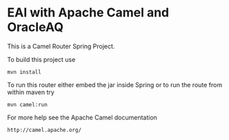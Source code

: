 EAI with Apache Camel and OracleAQ
==================================

This is a Camel Router Spring Project.

To build this project use

    mvn install

To run this router either embed the jar inside Spring
or to run the route from within maven try

    mvn camel:run

For more help see the Apache Camel documentation

    http://camel.apache.org/
    
